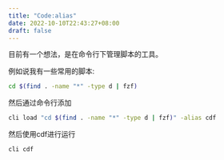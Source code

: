 ```yaml
---
title: "Code:alias"
date: 2022-10-10T22:43:27+08:00
draft: false
---
```


目前有一个想法，是在命令行下管理脚本的工具。

例如说我有一些常用的脚本:

```sh
cd $(find . -name "*" -type d | fzf)
```

然后通过命令行添加
```sh
cli load "cd $(find . -name "*" -type d | fzf)" -alias cdf
```

然后使用cdf进行运行
```sh
cli cdf 
```

